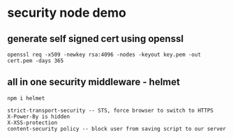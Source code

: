 # security node demo

## generate self signed cert using openssl
    openssl req -x509 -newkey rsa:4096 -nodes -keyout key.pem -out cert.pem -days 365

## all in one security middleware - helmet
    npm i helmet

    strict-transport-security -- STS, force browser to switch to HTTPS
    X-Power-By is hidden
    X-XSS-protection
    content-security policy -- block user from saving script to our server